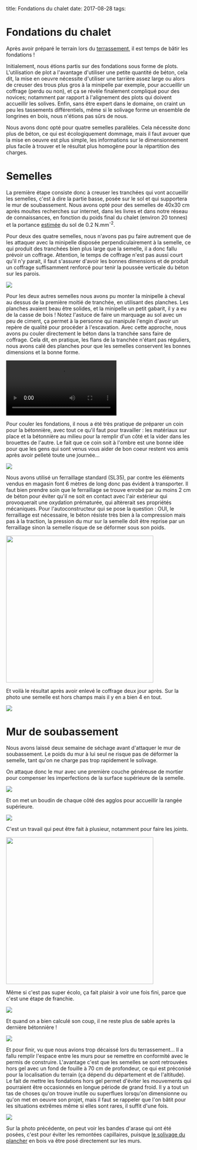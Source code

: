 title: Fondations du chalet
date: 2017-08-28
tags:

# Fondations du chalet

Après avoir préparé le terrain lors du [terrassement]({filename}/chalet/terrassement.md), il est temps de bâtir les fondations !

Initialement, nous étions partis sur des fondations sous forme de plots. L'utilisation de plot a l'avantage d'utiliser une petite quantité de béton, cela dit, la mise en oeuvre nécessite d'utiliser une tarrière assez large ou alors de creuser des trous plus gros à la minipelle par exemple, pour accueillir un coffrage (perdu ou non), et ça se révèle finalement compliqué pour des novices; notamment par rapport à l'alignement des plots qui doivent accueillir les solives. Enfin, sans être expert dans le domaine, on craint un peu les tassements différentiels, même si le solivage forme un ensemble de longrines en bois, nous n'étions pas sûrs de nous.

Nous avons donc opté pour quatre semelles parallèles. Cela nécessite donc plus de béton, ce qui est écologiquement dommage, mais il faut avouer que la mise en oeuvre est plus simple, les informations sur le dimensionnement plus facile à trouver et le résultat plus homogène pour la répartition des charges.

# Semelles

La première étape consiste donc à creuser les tranchées qui vont accueillir les semelles, c'est à dire la partie basse, posée sur le sol et qui supportera le mur de soubassement. Nous avons opté pour des semelles de 40x30&nbsp;cm après moultes recherches sur internet, dans les livres et dans notre réseau de connaissances, en fonction du poids final du chalet (environ 20 tonnes) et la portance <u>estimée</u> du sol de 0.2&nbsp;N.mm<sup>-2</sup>.

Pour deux des quatre semelles, nous n'avons pas pu faire autrement que de les attaquer avec la minipelle disposée perpendiculairement à la semelle, ce qui produit des tranchées bien plus large que la semelle, il a donc fallu prévoir un coffrage. Attention, le temps de coffrage n'est pas aussi court qu'il n'y parait, il faut s'assurer d'avoir les bonnes dimensions et de produit un coffrage suffisamment renforcé pour tenir la poussée verticale du béton sur les parois.

<img src="images/chalet/fondations/coffrage.JPG"/>

Pour les deux autres semelles nous avons pu monter la minipelle à cheval au dessus de la première moitié de tranchée, en utilisant des planches. Les planches avaient beau être solides, et la minipelle un petit gabarit, il y a eu de la casse de bois ! Notez l'astuce de faire un marquage au sol avec un peu de ciment, ça permet à la personne qui manipule l'engin d'avoir un repère de qualité pour procéder à l'escavation. Avec cette approche, nous avons pu couler directement le béton dans la tranchée sans faire de coffrage. Cela dit, en pratique, les flans de la tranchée n'étant pas réguliers, nous avons calé des planches pour que les semelles conservent les bonnes dimensions et la bonne forme.

<video src="images/chalet/fondations/minipelle_semelle.mp4" controls></video>

Pour couler les fondations, il nous a été très pratique de préparer un coin pour la bétonnière, avec tout ce qu'il faut pour travailler : les matériaux sur place et la bétonnière au milieu pour la remplir d'un côté et la vider dans les brouettes de l'autre. Le fait que ce coin soit à l'ombre est une bonne idée pour que les gens qui sont venus vous aider de bon coeur restent vos amis après avoir pelleté toute une journée...

<img src="images/chalet/fondations/betonniere.JPG"/>

Nous avons utilisé un ferraillage standard (SL35), par contre les éléments vendus en magasin font 6 mètres de long donc pas évident à transporter. Il faut bien prendre soin que le ferraillage se trouve enrobé par au moins 2&nbsp;cm de béton pour éviter qu'il ne soit en contact avec l'air extérieur qui provoquerait une oxydation prématurée, qui altèrerait ses propriétés mécaniques. Pour l'autoconstructeur qui se pose la question : OUI, le ferraillage est nécessaire, le béton résiste très bien à la compression mais pas à la traction, la pression du mur sur la semelle doit être reprise par un ferraillage sinon la semelle risque de se déformer sous son poids.

<img src="images/chalet/fondations/ferraillage.JPG" style="width:400px"/>

Et voilà le résultat après avoir enlevé le coffrage deux jour après. Sur la photo une semelle est hors champs mais il y en a bien 4 en tout.

<img src="images/chalet/fondations/rendu_semelles2.JPG"/>

# Mur de soubassement

Nous avons laissé deux semaine de séchage avant d'attaquer le mur de soubassement. Le poids du mur à lui seul ne risque pas de déformer la semelle, tant qu'on ne charge pas trop rapidement le solivage. 

On attaque donc le mur avec une première couche généreuse de mortier pour compenser les imperfections de la surface supérieure de la semelle.

<img src="images/chalet/fondations/premiere_couche.JPG"/>

Et on met un boudin de chaque côté des agglos pour accueillir la rangée supérieure.

<img src="images/chalet/fondations/mortier_rang.JPG"/>

C'est un travail qui peut être fait à plusieur, notamment pour faire les joints.

<img src="images/chalet/fondations/joints_mur.JPG" style="width:400px"/>

Même si c'est pas super écolo, ça fait plaisir à voir une fois fini, parce que c'est une étape de franchie.

<img src="images/chalet/fondations/rendu_soubassement.JPG"/>

Et quand on a bien calculé son coup, il ne reste plus de sable après la dernière bétonnière !

<img src="images/chalet/fondations/sable_restant.JPG"/>

Et pour finir, vu que nous avions trop décaissé lors du terrassement... Il a fallu remplir l'espace entre les murs pour se remettre en conformité avec le permis de construire. L'avantage c'est que les semelles se sont retrouvées hors gel avec un fond de fouille à 70&nbsp;cm de profondeur, ce qui est préconisé pour la localisation du terrain (ça dépend du département et de l'altitude). Le fait de mettre les fondations hors gel permet d'éviter les mouvements qui pourraient être occasionnés en longue période de grand froid. Il y a tout un tas de choses qu'on trouve inutile ou superflues lorsqu'on dimensionne ou qu'on met en oeuvre son projet, mais il faut se rappeler que l'on bâtit pour les situations extrêmes même si elles sont rares, il suffit d'une fois.

<img src="images/chalet/fondations/arase.JPG"/>

Sur la photo précédente, on peut voir les bandes d'arase qui ont été posées, c'est pour éviter les remontées capillaires, puisque [le solivage du plancher]({filename}/chalet/plancher_solives.md) en bois va être posé directement sur les murs.

